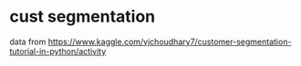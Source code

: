 # cust segmentation
data from https://www.kaggle.com/vjchoudhary7/customer-segmentation-tutorial-in-python/activity
